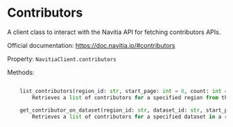 # Contributors

A client class to interact with the Navitia API for fetching contributors APIs.

Official documentation: <https://doc.navitia.io/#contributors>

Property: `NavitiaClient.contributors`

Methods:

```python

    list_contributors(region_id: str, start_page: int = 0, count: int = 25) -> Tuple[Collection[Contributor], Pagination]
        Retrieves a list of contributors for a specified region from the Navitia API.

    get_contributor_on_dataset(region_id: str, dataset_id: str, start_page: int = 0, count: int = 25) -> Tuple[Collection[Contributor], Pagination]
        Retrieves a list of contributors for a specified dataset in a region from the Navitia API.
```
